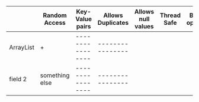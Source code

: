 |          | Random Access |Key-Value pairs |Allows Duplicates|Allows null values|Thread Safe|Blocking operations|
|----------|----------------|----------------|----------------|------------------|-----------|-------------------|
| ArrayList |+|----------------|----------------|
| field 2 | something else |----------------|----------------|